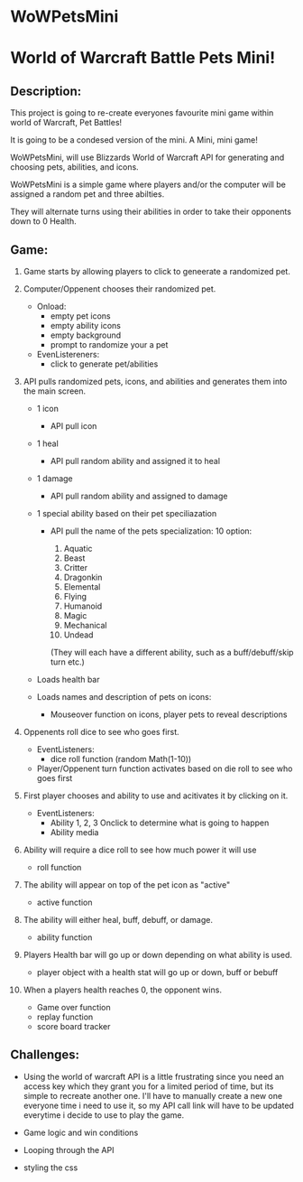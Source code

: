 # WoWPetsMini

# World of Warcraft Battle Pets Mini!

## Description:

This project is going to re-create everyones favourite mini game within world of Warcraft, Pet Battles! 

It is going to be a condesed version of the mini. A Mini, mini game!

WoWPetsMini, will use Blizzards World of Warcraft API for generating and choosing pets, abilities, and icons.

WoWPetsMini is a simple game where players and/or the computer will be assigned a random pet and three abilties. 

They will alternate turns using their abilities in order to take their opponents down to 0 Health.

## Game: 
1. Game starts by allowing players to click to geneerate a randomized pet.

2. Computer/Oppenent chooses their randomized pet.
    - Onload:
        - empty pet icons
        - empty ability icons
        - empty background
        - prompt to randomize your a pet
    - EvenListereners:
        - click to generate pet/abilities

3. API pulls randomized pets, icons, and abilities and generates them into the main screen.
    - 1 icon 
        - API pull icon
    - 1 heal 
        - API pull random ability and assigned it to heal
    - 1 damage
        - API pull random ability and assigned to damage
    - 1 special ability based on their pet speciliazation
        - API pull the name of the pets specialization: 10 option:
            1. Aquatic
            2. Beast 
            3. Critter
            4. Dragonkin
            5. Elemental
            6. Flying
            7. Humanoid
            8. Magic
            9. Mechanical 
            10. Undead
             
            (They will each have a different ability, such as a buff/debuff/skip turn etc.)

    - Loads health bar
    - Loads names and description of pets on icons:
        - Mouseover function on icons, player pets to reveal descriptions

4. Oppenents roll dice to see who goes first.
    - EventListeners: 
        - dice roll function (random Math(1-10))
    - Player/Oppenent turn function activates based on die roll to see who goes first

5. First player chooses and ability to use and acitivates it by clicking on it.
    - EventListeners: 
        - Ability 1, 2, 3 Onclick to determine what is going to happen
        - Ability media 
6. Ability will require a dice roll to see how much power it will use
    - roll function
7. The ability will appear on top of the pet icon as "active"
    - active function
8. The ability will either heal, buff, debuff, or damage.
    - ability function 
9. Players Health bar will go up or down depending on what ability is used.
    - player object with a health stat will go up or down, buff or bebuff
10. When a players health reaches 0, the opponent wins.
    - Game over function
    - replay function 
    - score board tracker


## Challenges:

- Using the world of warcraft API is a little frustrating since you need an access key which they grant you for a limited period of time, but its simple to recreate another one. I'll have to manually create a new one everyone time i need to use it, so my API call link will have to be updated everytime i decide to use to play the game.

- Game logic and win conditions 

- Looping through the API 

- styling the css 